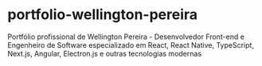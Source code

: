 # portfolio-wellington-pereira
Portfólio profissional de Wellington Pereira - Desenvolvedor Front-end e Engenheiro de Software especializado em React, React Native, TypeScript, Next.js, Angular, Electron.js e outras tecnologias modernas
